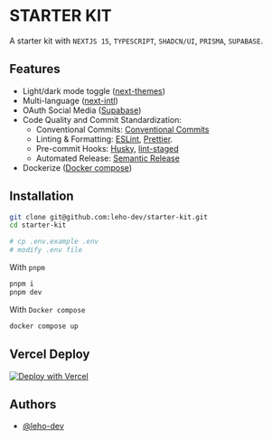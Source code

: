 # STARTER KIT

A starter kit with `NEXTJS 15`, `TYPESCRIPT`, `SHADCN/UI`, `PRISMA`, `SUPABASE`.

## Features

- Light/dark mode toggle ([next-themes](https://github.com/pacocoursey/next-themes))
- Multi-language ([next-intl](https://next-intl-docs.vercel.app/))
- OAuth Social Media ([Supabase](https://supabase.com/docs))
- Code Quality and Commit Standardization:
  - Conventional Commits: [Conventional Commits](https://www.conventionalcommits.org/en/v1.0.0/)
  - Linting & Formatting: [ESLint](https://eslint.org/), [Prettier](https://prettier.io/).
  - Pre-commit Hooks: [Husky](https://typicode.github.io/husky), [lint-staged](https://github.com/okonet/lint-staged)
  - Automated Release: [Semantic Release](https://semantic-release.gitbook.io/semantic-release/)
- Dockerize ([Docker compose](https://docs.docker.com/compose/))

## Installation

```bash
git clone git@github.com:leho-dev/starter-kit.git
cd starter-kit

# cp .env.example .env
# modify .env file
```

With `pnpm`

```bash
pnpm i
pnpm dev
```

With `Docker compose`

```bash
docker compose up
```

## Vercel Deploy

[![Deploy with Vercel](https://vercel.com/button)](https://vercel.com/new/clone?repository-url=https%3A%2F%2Fgithub.com%2Fleho-dev%2Fstarter-kit&env=NEXT_PUBLIC_SUPABASE_URL,NEXT_PUBLIC_SUPABASE_ANON_KEY,DATABASE_URL,DIRECT_URL)

## Authors

- [@leho-dev](https://www.github.com/leho-dev)
